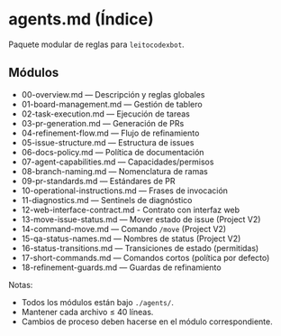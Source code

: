 # agents.md (Índice)

Paquete modular de reglas para `leitocodexbot`.

## Módulos
- 00-overview.md — Descripción y reglas globales
- 01-board-management.md — Gestión de tablero
- 02-task-execution.md — Ejecución de tareas
- 03-pr-generation.md — Generación de PRs
- 04-refinement-flow.md — Flujo de refinamiento
- 05-issue-structure.md — Estructura de issues
- 06-docs-policy.md — Política de documentación
- 07-agent-capabilities.md — Capacidades/permisos
- 08-branch-naming.md — Nomenclatura de ramas
- 09-pr-standards.md — Estándares de PR
- 10-operational-instructions.md — Frases de invocación
- 11-diagnostics.md — Sentinels de diagnóstico
- 12-web-interface-contract.md - Contrato con interfaz web
- 13-move-issue-status.md — Mover estado de issue (Project V2)
- 14-command-move.md — Comando `/move` (Project V2)
- 15-qa-status-names.md — Nombres de status (Project V2)
- 16-status-transitions.md — Transiciones de estado (permitidas)
- 17-short-commands.md — Comandos cortos (política por defecto)
- 18-refinement-guards.md — Guardas de refinamiento

Notas:
- Todos los módulos están bajo `./agents/`.
- Mantener cada archivo ≤ 40 líneas.
- Cambios de proceso deben hacerse en el módulo correspondiente.
